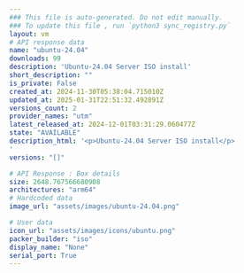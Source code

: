 ```yaml
---
### This file is auto-generated. Do not edit manually.
### To update this file , run `python3 sync_registry.py`
layout: vm
# API response data
name: "ubuntu-24.04"
downloads: 99
description: 'Ubuntu-24.04 Server ISO install'
short_description: ""
is_private: False
created_at: 2024-11-30T05:38:04.715010Z
updated_at: 2025-01-31T22:51:32.492891Z
versions_count: 2
provider_names: "utm"
latest_released_at: 2024-12-01T03:31:29.060477Z
state: "AVAILABLE"
description_html: '<p>Ubuntu-24.04 Server ISO install</p>
'
versions: "[]"

# API Response : Box details
size: 2648.767566680908
architectures: "arm64"
# Hardcoded data
image_url: "assets/images/ubuntu-24.04.png"

# User data
icon_url: "assets/images/icons/ubuntu.png"
packer_builder: "iso"
display_name: "None"
serial_port: True
---
```

